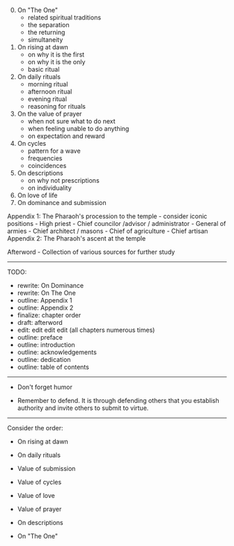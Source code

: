 
0. On "The One"
    - related spiritual traditions
    - the separation
    - the returning
    - simultaneity
1. On rising at dawn
    - on why it is the first
    - on why it is the only
    - basic ritual
2. On daily rituals
    - morning ritual
    - afternoon ritual
    - evening ritual
    - reasoning for rituals
3. On the value of prayer
    - when not sure what to do next
    - when feeling unable to do anything
    - on expectation and reward
4. On cycles
    - pattern for a wave
    - frequencies
    - coincidences
5. On descriptions
    - on why not prescriptions
    - on individuality
6. On love of life
7. On dominance and submission

Appendix 1: The Pharaoh's procession to the temple
    - consider iconic positions
        - High priest
        - Chief councilor /advisor / administrator
        - General of armies
        - Chief architect / masons
        - Chief of agriculture
        - Chief artisan
Appendix 2: The Pharaoh's ascent at the temple

Afterword
    - Collection of various sources for further study

---

TODO:
- rewrite: On Dominance
- rewrite: On The One
- outline: Appendix 1
- outline: Appendix 2
- finalize: chapter order
- draft: afterword
- edit: edit edit edit (all chapters numerous times)
- outline: preface
- outline: introduction
- outline: acknowledgements
- outline: dedication
- outline: table of contents

---

- Don't forget humor

- Remember to defend. It is through defending others that you establish authority and invite others to submit to virtue.

---

Consider the order:

* On rising at dawn
* On daily rituals

* Value of submission
* Value of cycles

* Value of love
* Value of prayer

* On descriptions
* On "The One"


